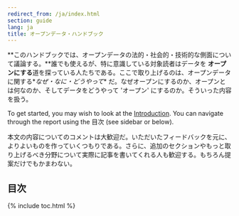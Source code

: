 ```yaml
---
redirect_from: /ja/index.html
section: guide
lang: ja
title: オープンデータ・ハンドブック
---
```


**このハンドブックでは、オープンデータの法的・社会的・技術的な側面について議論する。**誰でも使えるが、特に意識している対象読者はデータを **オープンにする**道を探っている人たちである。ここで取り上げるのは、オープンデータに関する\**なぜ・なに・どうやって*\* だ。なぜオープンにするのか、オープンとは何なのか、そしてデータをどうやって 'オープン' にするのか。そういった内容を扱う。

To get started, you may wish to look at the [Introduction](introduction/). You can navigate through the report using the 目次 (see sidebar or below).

本文の内容についてのコメントは大歓迎だ。いただいたフィードバックを元に、よりよいものを作っていくつもりである。さらに、追加のセクションやもっと取り上げるべき分野について実際に記事を書いてくれる人も歓迎する。もちろん提案だけでもかまわない。

## 目次

{% include toc.html %}

